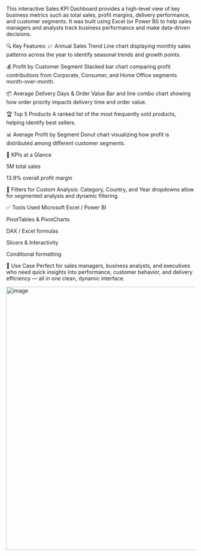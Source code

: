 This interactive Sales KPI Dashboard provides a high-level view of key business metrics such as total sales, profit margins, delivery performance, and customer segments. It was built using Excel (or Power BI) to help sales managers and analysts track business performance and make data-driven decisions.

🔍 Key Features:
📈 Annual Sales Trend
Line chart displaying monthly sales patterns across the year to identify seasonal trends and growth points.

💰 Profit by Customer Segment
Stacked bar chart comparing profit contributions from Corporate, Consumer, and Home Office segments month-over-month.

📦 Average Delivery Days & Order Value
Bar and line combo chart showing how order priority impacts delivery time and order value.

🏆 Top 5 Products
A ranked list of the most frequently sold products, helping identify best sellers.

📊 Average Profit by Segment
Donut chart visualizing how profit is distributed among different customer segments.

📌 KPIs at a Glance

5M total sales

13.9% overall profit margin

📌 Filters for Custom Analysis:
Category, Country, and Year dropdowns allow for segmented analysis and dynamic filtering.

✅ Tools Used
Microsoft Excel / Power BI

PivotTables & PivotCharts

DAX / Excel formulas

Slicers & Interactivity

Conditional formatting

🎯 Use Case
Perfect for sales managers, business analysts, and executives who need quick insights into performance, customer behavior, and delivery efficiency — all in one clean, dynamic interface.



<img width="1248" height="704" alt="image" src="https://github.com/user-attachments/assets/f9f96eb6-1d43-431f-8333-f30e97b4a8fc" />
